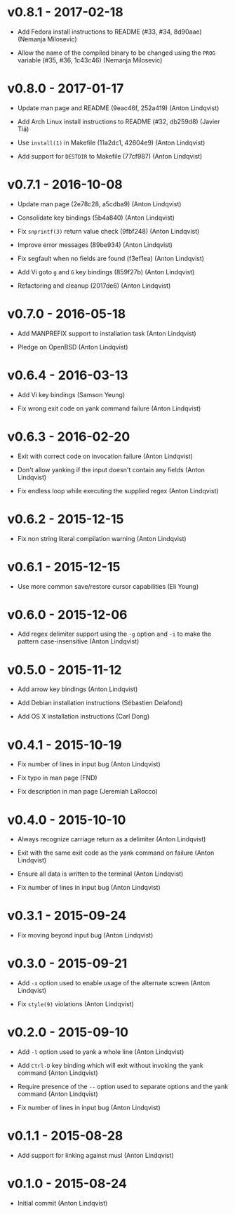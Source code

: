 v0.8.1 - 2017-02-18
===================

- Add Fedora install instructions to README (#33, #34, 8d90aae) (Nemanja
  Milosevic)

- Allow the name of the compiled binary to be changed using the `PROG` variable
  (#35, #36, 1c43c46) (Nemanja Milosevic)

v0.8.0 - 2017-01-17
===================

- Update man page and README (9eac46f, 252a419) (Anton Lindqvist)

- Add Arch Linux install instructions to README (#32, db259d8) (Javier Tiá)

- Use `install(1)` in Makefile (11a2dc1, 42604e9) (Anton Lindqvist)

- Add support for `DESTDIR` to Makefile (77cf987) (Anton Lindqvist)

v0.7.1 - 2016-10-08
===================

- Update man page (2e78c28, a5cdba9) (Anton Lindqvist)

- Consolidate key bindings (5b4a840) (Anton Lindqvist)

- Fix `snprintf(3)` return value check (9fbf248) (Anton Lindqvist)

- Improve error messages (89be934) (Anton Lindqvist)

- Fix segfault when no fields are found (f3ef1ea) (Anton Lindqvist)

- Add Vi goto `g` and `G` key bindings (859f27b) (Anton Lindqvist)

- Refactoring and cleanup (2017de6) (Anton Lindqvist)

v0.7.0 - 2016-05-18
===================

- Add MANPREFIX support to installation task (Anton Lindqvist)

- Pledge on OpenBSD (Anton Lindqvist)

v0.6.4 - 2016-03-13
===================

- Add Vi key bindings (Samson Yeung)

- Fix wrong exit code on yank command failure (Anton Lindqvist)

v0.6.3 - 2016-02-20
===================

- Exit with correct code on invocation failure (Anton Lindqvist)

- Don't allow yanking if the input doesn't contain any fields (Anton Lindqvist)

- Fix endless loop while executing the supplied regex (Anton Lindqvist)

v0.6.2 - 2015-12-15
===================

- Fix non string literal compilation warning (Anton Lindqvist)

v0.6.1 - 2015-12-15
===================

- Use more common save/restore cursor capabilities (Eli Young)

v0.6.0 - 2015-12-06
===================

- Add regex delimiter support using the `-g` option and `-i` to make the pattern
  case-insensitive (Anton Lindqvist)

v0.5.0 - 2015-11-12
===================

- Add arrow key bindings (Anton Lindqvist)

- Add Debian installation instructions (Sébastien Delafond)

- Add OS X installation instructions (Carl Dong)

v0.4.1 - 2015-10-19
===================

- Fix number of lines in input bug (Anton Lindqvist)

- Fix typo in man page (FND)

- Fix description in man page (Jeremiah LaRocco)

v0.4.0 - 2015-10-10
===================

- Always recognize carriage return as a delimiter (Anton Lindqvist)

- Exit with the same exit code as the yank command on failure (Anton Lindqvist)

- Ensure all data is written to the terminal (Anton Lindqvist)

- Fix number of lines in input bug (Anton Lindqvist)

v0.3.1 - 2015-09-24
===================

- Fix moving beyond input bug (Anton Lindqvist)

v0.3.0 - 2015-09-21
===================

- Add `-x` option used to enable usage of the alternate screen (Anton Lindqvist)

- Fix `style(9)` violations (Anton Lindqvist)

v0.2.0 - 2015-09-10
===================

- Add `-l` option used to yank a whole line (Anton Lindqvist)

- Add `Ctrl-D` key binding which will exit without invoking the yank command
  (Anton Lindqvist)

- Require presence of the `--` option used to separate options and the yank
  command (Anton Lindqvist)

- Fix number of lines in input bug (Anton Lindqvist)

v0.1.1 - 2015-08-28
===================

- Add support for linking against musl (Anton Lindqvist)

v0.1.0 - 2015-08-24
===================

- Initial commit (Anton Lindqvist)
